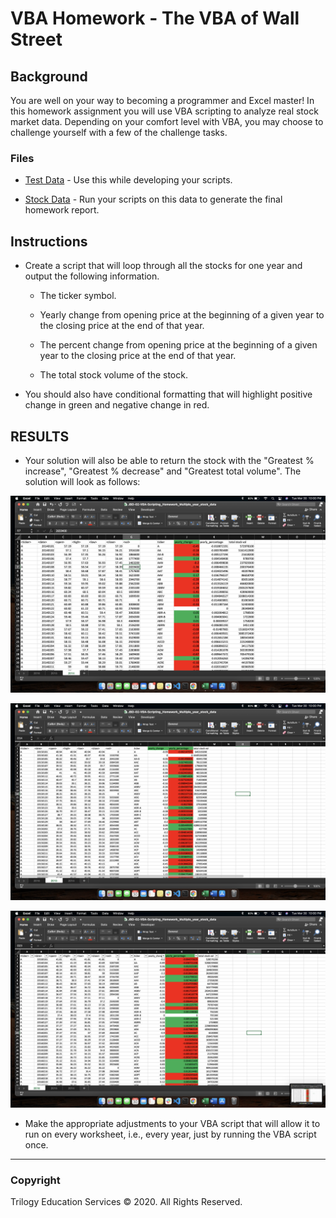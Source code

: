 # VBA Homework - The VBA of Wall Street

## Background

You are well on your way to becoming a programmer and Excel master! In this homework assignment you will use VBA scripting to analyze real stock market data. Depending on your comfort level with VBA, you may choose to challenge yourself with a few of the challenge tasks.

### Files

* [Test Data](Resources/alphabetical_testing.xlsx) - Use this while developing your scripts.

* [Stock Data](Resources/Multiple_year_stock_data.xlsx) - Run your scripts on this data to generate the final homework report.


## Instructions

* Create a script that will loop through all the stocks for one year and output the following information.

  * The ticker symbol.

  * Yearly change from opening price at the beginning of a given year to the closing price at the end of that year.

  * The percent change from opening price at the beginning of a given year to the closing price at the end of that year.

  * The total stock volume of the stock.

* You should also have conditional formatting that will highlight positive change in green and negative change in red.

## RESULTS

* Your solution will also be able to return the stock with the "Greatest % increase", "Greatest % decrease" and "Greatest total volume". The solution will look as follows:

![hard_solution](/result1.png)

![moderate_solution](/result2.png)

![moderate_solution](/result3.png)

* Make the appropriate adjustments to your VBA script that will allow it to run on every worksheet, i.e., every year, just by running the VBA script once.


- - -

### Copyright

Trilogy Education Services © 2020. All Rights Reserved.
